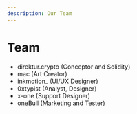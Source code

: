 ```yaml
---
description: Our Team
---
```


# Team

* direktur.crypto (Conceptor and Solidity)
* mac (Art Creator)
* inkmotion\_ (UI/UX Designer)
* 0xtypist (Analyst, Designer)
* x-one (Support Designer)
* oneBull (Marketing and Tester)
